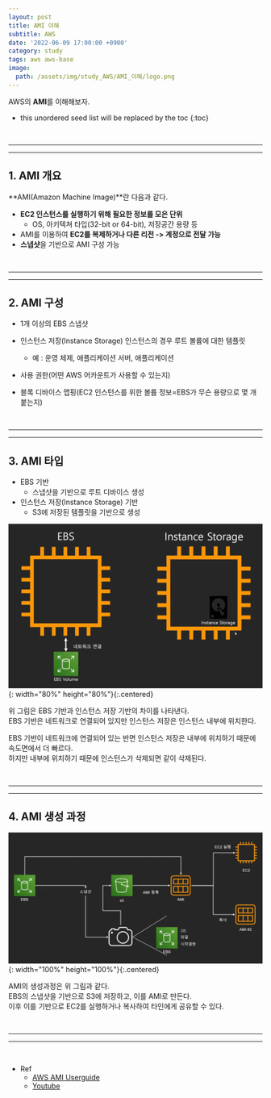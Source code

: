 ```yaml
---
layout: post
title: AMI 이해
subtitle: AWS
date: '2022-06-09 17:00:00 +0900'
category: study
tags: aws aws-base
image:
  path: /assets/img/study_AWS/AMI_이해/logo.png
---
```


AWS의 **AMI**를 이해해보자.

<!--more-->

* this unordered seed list will be replaced by the toc
{:toc}

<br>
<hr/>
<hr/>

## 1. AMI 개요

**AMI(Amazon Machine Image)**란 다음과 같다.

* **EC2 인스턴스를 실행하기 위해 필요한 정보를 모은 단위**
    + OS, 아키텍쳐 타입(32-bit or 64-bit), 저장공간 용량 등
* AMI를 이용하여 **EC2를 복제하거나 다른 리전 -> 계정으로 전달 가능**
* **스냅샷**을 기반으로 AMI 구성 가능


<br>
<hr/>
<hr/>

## 2. AMI 구성

* 1개 이상의 EBS 스냅샷

* 인스턴스 저장(Instance Storage) 인스턴스의 경우 루트 볼륨에 대한 템플릿
    + 예 : 운영 체제, 애플리케이션 서버, 애플리케이션

* 사용 권한(어떤 AWS 어카운트가 사용할 수 있는지)

* 블록 디바이스 맵핑(EC2 인스턴스를 위한 볼륨 정보=EBS가 무슨 용량으로 몇 개 붙는지)

<br>
<hr/>
<hr/>

## 3. AMI 타입

* EBS 기반
    + 스냅샷을 기반으로 루트 디바이스 생성
* 인스턴스 저장(Instance Storage) 기반
    + S3에 저장된 템플릿을 기반으로 생성

![AMI_types](/assets/img/study_AWS/AMI_이해/AMI_types.png){: width="80%" height="80%"}{:.centered}

위 그림은 EBS 기반과 인스턴스 저장 기반의 차이를 나타낸다.<br>
EBS 기반은 네트워크로 연결되어 있지만 인스턴스 저장은 인스턴스 내부에 위치한다.

EBS 기반이 네트워크에 연결되어 있는 반면 인스턴스 저장은 내부에 위치하기 때문에 속도면에서 더 빠르다.<br>
하지만 내부에 위치하기 때문에 인스턴스가 삭제되면 같이 삭제된다.

<br>
<hr/>
<hr/>

## 4. AMI 생성 과정

![AMI_making](/assets/img/study_AWS/AMI_이해/AMI_making.png){: width="100%" height="100%"}{:.centered}

AMI의 생성과정은 위 그림과 같다.<br>
EBS의 스냅샷을 기반으로 S3에 저장하고, 이를 AMI로 만든다.<br>
이후 이를 기반으로 EC2를 실행하거나 복사하여 타인에게 공유할 수 있다.

<br>
<hr/>
<hr/>
<br>

* Ref
  - [AWS AMI Userguide](https://docs.aws.amazon.com/ko_kr/AWSEC2/latest/UserGuide/AMIs.html)
  - [Youtube](https://youtu.be/N8TB_6AbaM4)
